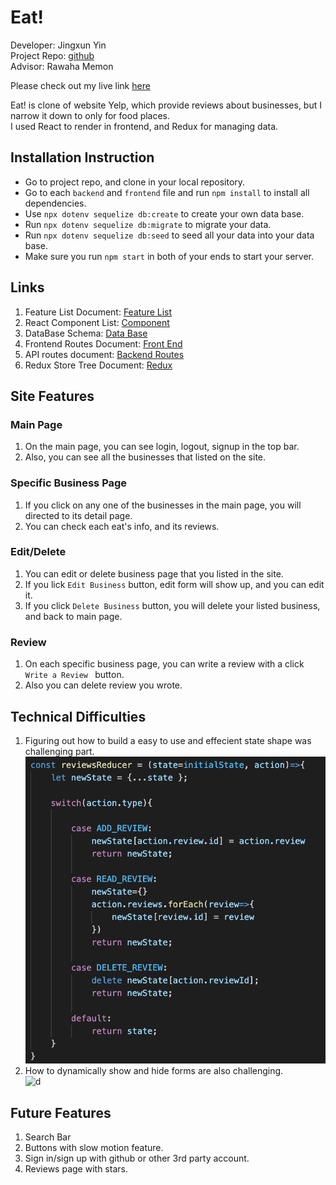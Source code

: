 # Eat!

Developer: Jingxun Yin \
Project Repo: [github](https://github.com/jxyin0513/SoloProject)\
Advisor: Rawaha Memon

Please check out my live link [here](https://yelpsoloproject.herokuapp.com)

Eat! is clone of website Yelp, which provide reviews about businesses, but I narrow it down to only for food places. \
I used React to render in frontend, and Redux for managing data.

## Installation Instruction

* Go to project repo, and clone in your local repository.
* Go to each `backend` and `frontend` file and run ```npm install``` to install all dependencies.
* Use ```npx dotenv sequelize db:create``` to create your own data base.
* Run ```npx dotenv sequelize db:migrate``` to migrate your data.
* Run ```npx dotenv sequelize db:seed``` to seed all your data into your data base.
* Make sure you run `npm start` in both of your ends to start your server.

## Links
1. Feature List Document: [Feature List](https://github.com/jxyin0513/SoloProject/wiki/Feature-List)
2. React Component List: [Component](https://github.com/jxyin0513/SoloProject/wiki/Component-List) 
3. DataBase Schema: [Data Base](https://github.com/jxyin0513/SoloProject/wiki/DataBase-Schema)
4. Frontend Routes Document: [Front End](https://github.com/jxyin0513/SoloProject/wiki/Frontend-Routes)
5. API routes document: [Backend Routes](https://github.com/jxyin0513/SoloProject/wiki/API-Backend-Documents)
6. Redux Store Tree Document: [Redux](https://github.com/jxyin0513/SoloProject/wiki/State-Shape)

## Site Features


### Main Page

1. On the main page, you can see login, logout, signup in the top bar.
2. Also, you can see all the businesses that listed on the site.

### Specific Business Page

1. If you click on any one of the businesses in the main page, you will directed to its detail page.
2. You can check each eat's info, and its reviews.

### Edit/Delete

1. You can edit or delete business page that you listed in the site.
2. If you lick ```Edit Business``` button, edit form will show up, and you can edit it.
3. If you click ```Delete Business``` button, you will delete your listed business, and back to main page.

### Review
 
 1. On each specific business page, you can write a review with a click ```Write a Review ``` button.
 2. Also you can delete review you wrote.

## Technical Difficulties
 1. Figuring out how to build a easy to use and effecient state shape was challenging part. \
  ![state-shape](/images/state-shape.png)
 2. How to dynamically show and hide forms are also challenging.\
  ![d](/images/challenge.png)
  
## Future Features

1. Search Bar
2. Buttons with slow motion feature.
3. Sign in/sign up with github or other 3rd party account.
4. Reviews page with stars.
